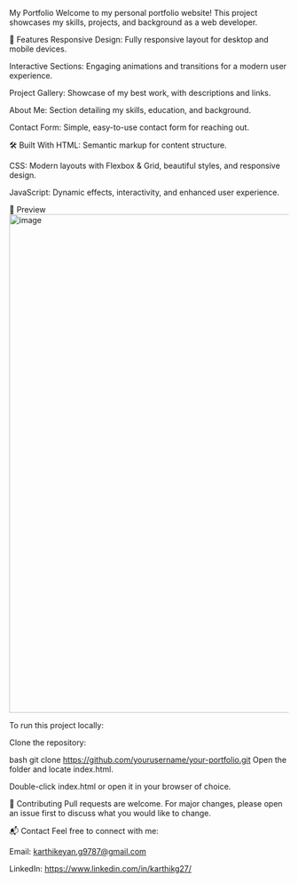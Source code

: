 My Portfolio
Welcome to my personal portfolio website! This project showcases my skills, projects, and background as a web developer.

🚀 Features
Responsive Design: Fully responsive layout for desktop and mobile devices.

Interactive Sections: Engaging animations and transitions for a modern user experience.

Project Gallery: Showcase of my best work, with descriptions and links.

About Me: Section detailing my skills, education, and background.

Contact Form: Simple, easy-to-use contact form for reaching out.

🛠️ Built With
HTML: Semantic markup for content structure.

CSS: Modern layouts with Flexbox & Grid, beautiful styles, and responsive design.

JavaScript: Dynamic effects, interactivity, and enhanced user experience.

📸 Preview
<img width="1884" height="897" alt="image" src="https://github.com/user-attachments/assets/941a1de0-bd5a-4536-a9f4-99da6fa91b02" />


To run this project locally:

Clone the repository:

bash
git clone https://github.com/yourusername/your-portfolio.git
Open the folder and locate index.html.

Double-click index.html or open it in your browser of choice.

🤝 Contributing
Pull requests are welcome. For major changes, please open an issue first to discuss what you would like to change.

📬 Contact
Feel free to connect with me:

Email: karthikeyan.g9787@gmail.com

LinkedIn: https://www.linkedin.com/in/karthikg27/
